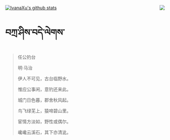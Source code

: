 [![IvanaXu's github stats](https://github-readme-stats.vercel.app/api?username=IvanaXu&show_icons=true&theme=vue-dark)](https://github.com/anuraghazra/github-readme-stats)
<img align="right" src="https://github-readme-stats.vercel.app/api/top-langs/?username=IvanaXu&langs_count=3&theme=graywhite" />
# བཀྲ་ཤིས་བདེ་ལེགས་
> 任公钓台
>
> 明·马治
>
> 伊人不可见，古台临野水。
> 
> 惟应公事闲，意钓还来此。
> 
> 城门日色暮，郡舍秋风起。
> 
> 鸟飞绿芜上，猿啼碧山里。
> 
> 宦情方淡如，野性或偶尔。
> 
> 巉巉云溪石，其下亦清泚。